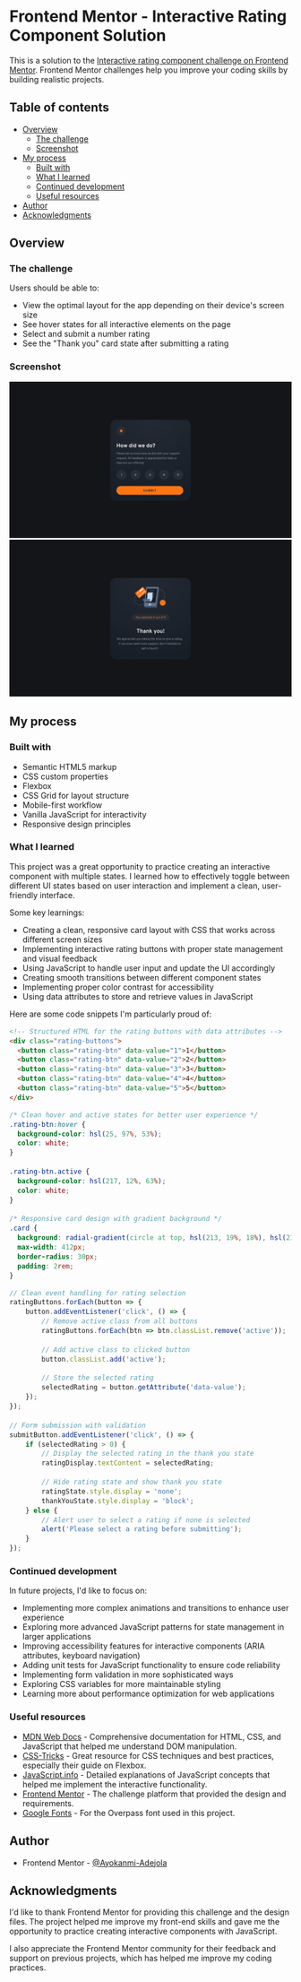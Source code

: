 # Frontend Mentor - Interactive Rating Component Solution

This is a solution to the [Interactive rating component challenge on Frontend Mentor](https://www.frontendmentor.io/challenges/interactive-rating-component-koxpeBUmI). Frontend Mentor challenges help you improve your coding skills by building realistic projects.

## Table of contents

- [Overview](#overview)
  - [The challenge](#the-challenge)
  - [Screenshot](#screenshot)
- [My process](#my-process)
  - [Built with](#built-with)
  - [What I learned](#what-i-learned)
  - [Continued development](#continued-development)
  - [Useful resources](#useful-resources)
- [Author](#author)
- [Acknowledgments](#acknowledgments)

## Overview

### The challenge

Users should be able to:

- View the optimal layout for the app depending on their device's screen size
- See hover states for all interactive elements on the page
- Select and submit a number rating
- See the "Thank you" card state after submitting a rating

### Screenshot

![Rating State](./design/desktop-design.jpg)
![Thank You State](./design/desktop-thank-you-state.jpg)


## My process

### Built with

- Semantic HTML5 markup
- CSS custom properties
- Flexbox
- CSS Grid for layout structure
- Mobile-first workflow
- Vanilla JavaScript for interactivity
- Responsive design principles

### What I learned

This project was a great opportunity to practice creating an interactive component with multiple states. I learned how to effectively toggle between different UI states based on user interaction and implement a clean, user-friendly interface.

Some key learnings:

- Creating a clean, responsive card layout with CSS that works across different screen sizes
- Implementing interactive rating buttons with proper state management and visual feedback
- Using JavaScript to handle user input and update the UI accordingly
- Creating smooth transitions between different component states
- Implementing proper color contrast for accessibility
- Using data attributes to store and retrieve values in JavaScript

Here are some code snippets I'm particularly proud of:

```html
<!-- Structured HTML for the rating buttons with data attributes -->
<div class="rating-buttons">
  <button class="rating-btn" data-value="1">1</button>
  <button class="rating-btn" data-value="2">2</button>
  <button class="rating-btn" data-value="3">3</button>
  <button class="rating-btn" data-value="4">4</button>
  <button class="rating-btn" data-value="5">5</button>
</div>
```

```css
/* Clean hover and active states for better user experience */
.rating-btn:hover {
  background-color: hsl(25, 97%, 53%);
  color: white;
}

.rating-btn.active {
  background-color: hsl(217, 12%, 63%);
  color: white;
}

/* Responsive card design with gradient background */
.card {
  background: radial-gradient(circle at top, hsl(213, 19%, 18%), hsl(213, 19%, 12%));
  max-width: 412px;
  border-radius: 30px;
  padding: 2rem;
}
```

```js
// Clean event handling for rating selection
ratingButtons.forEach(button => {
    button.addEventListener('click', () => {
        // Remove active class from all buttons
        ratingButtons.forEach(btn => btn.classList.remove('active'));

        // Add active class to clicked button
        button.classList.add('active');

        // Store the selected rating
        selectedRating = button.getAttribute('data-value');
    });
});

// Form submission with validation
submitButton.addEventListener('click', () => {
    if (selectedRating > 0) {
        // Display the selected rating in the thank you state
        ratingDisplay.textContent = selectedRating;

        // Hide rating state and show thank you state
        ratingState.style.display = 'none';
        thankYouState.style.display = 'block';
    } else {
        // Alert user to select a rating if none is selected
        alert('Please select a rating before submitting');
    }
});
```

### Continued development

In future projects, I'd like to focus on:

- Implementing more complex animations and transitions to enhance user experience
- Exploring more advanced JavaScript patterns for state management in larger applications
- Improving accessibility features for interactive components (ARIA attributes, keyboard navigation)
- Adding unit tests for JavaScript functionality to ensure code reliability
- Implementing form validation in more sophisticated ways
- Exploring CSS variables for more maintainable styling
- Learning more about performance optimization for web applications

### Useful resources

- [MDN Web Docs](https://developer.mozilla.org) - Comprehensive documentation for HTML, CSS, and JavaScript that helped me understand DOM manipulation.
- [CSS-Tricks](https://css-tricks.com) - Great resource for CSS techniques and best practices, especially their guide on Flexbox.
- [JavaScript.info](https://javascript.info) - Detailed explanations of JavaScript concepts that helped me implement the interactive functionality.
- [Frontend Mentor](https://www.frontendmentor.io) - The challenge platform that provided the design and requirements.
- [Google Fonts](https://fonts.google.com) - For the Overpass font used in this project.

## Author

- Frontend Mentor - [@Ayokanmi-Adejola](https://www.frontendmentor.io/profile/Ayokanmi-Adejola)


## Acknowledgments

I'd like to thank Frontend Mentor for providing this challenge and the design files. The project helped me improve my front-end skills and gave me the opportunity to practice creating interactive components with JavaScript.

I also appreciate the Frontend Mentor community for their feedback and support on previous projects, which has helped me improve my coding practices.
